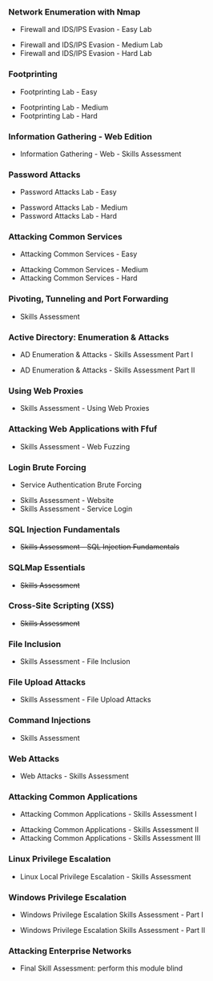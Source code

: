 ### Network Enumeration with Nmap

* Firewall and IDS/IPS Evasion - Easy Lab
- Firewall and IDS/IPS Evasion - Medium Lab
- Firewall and IDS/IPS Evasion - Hard Lab
### Footprinting

* Footprinting Lab - Easy
- Footprinting Lab - Medium
- Footprinting Lab - Hard
### Information Gathering - Web Edition

* Information Gathering - Web - Skills Assessment
### Password Attacks

* Password Attacks Lab - Easy
- Password Attacks Lab - Medium
- Password Attacks Lab - Hard
### Attacking Common Services

* Attacking Common Services - Easy
- Attacking Common Services - Medium
- Attacking Common Services - Hard
### Pivoting, Tunneling and Port Forwarding

* Skills Assessment
### Active Directory: Enumeration & Attacks

* AD Enumeration & Attacks - Skills Assessment Part I
- AD Enumeration & Attacks - Skills Assessment Part II
### Using Web Proxies

* Skills Assessment - Using Web Proxies
### Attacking Web Applications with Ffuf

* Skills Assessment - Web Fuzzing
### Login Brute Forcing

* Service Authentication Brute Forcing
- Skills Assessment - Website
- Skills Assessment - Service Login
### SQL Injection Fundamentals

* ~~Skills Assessment - SQL Injection Fundamentals~~
### SQLMap Essentials

* ~~Skills Assessment~~
### Cross-Site Scripting (XSS)

* ~~Skills Assessment~~
### File Inclusion

* Skills Assessment - File Inclusion
### File Upload Attacks

* Skills Assessment - File Upload Attacks
### Command Injections

* Skills Assessment
### Web Attacks

* Web Attacks - Skills Assessment
### Attacking Common Applications

* Attacking Common Applications - Skills Assessment I
- Attacking Common Applications - Skills Assessment II
- Attacking Common Applications - Skills Assessment III
### Linux Privilege Escalation

* Linux Local Privilege Escalation - Skills Assessment
### Windows Privilege Escalation

* Windows Privilege Escalation Skills Assessment - Part I
- Windows Privilege Escalation Skills Assessment - Part II
### Attacking Enterprise Networks

* Final Skill Assessment: perform this module blind
